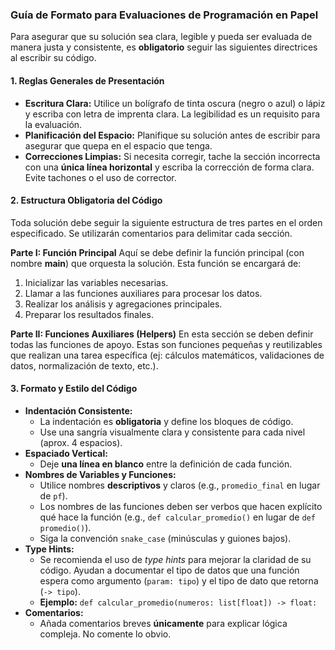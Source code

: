 ### **Guía de Formato para Evaluaciones de Programación en Papel**

Para asegurar que su solución sea clara, legible y pueda ser evaluada de manera justa y consistente, es **obligatorio** seguir las siguientes directrices al escribir su código.

#### **1. Reglas Generales de Presentación**

  * **Escritura Clara:** Utilice un bolígrafo de tinta oscura (negro o azul) o lápiz y escriba con letra de imprenta clara. La legibilidad es un requisito para la evaluación.
  * **Planificación del Espacio:** Planifique su solución antes de escribir para asegurar que quepa en el espacio que tenga.
  * **Correcciones Limpias:** Si necesita corregir, tache la sección incorrecta con una **única línea horizontal** y escriba la corrección de forma clara. Evite tachones o el uso de corrector.

#### **2. Estructura Obligatoria del Código**

Toda solución debe seguir la siguiente estructura de tres partes en el orden especificado. Se utilizarán comentarios para delimitar cada sección.

**Parte I: Función Principal**
Aquí se debe definir la función principal (con nombre **main**) que orquesta la solución. Esta función se encargará de:

1.  Inicializar las variables necesarias.
2.  Llamar a las funciones auxiliares para procesar los datos.
3.  Realizar los análisis y agregaciones principales.
4.  Preparar los resultados finales.

**Parte II: Funciones Auxiliares (Helpers)**
En esta sección se deben definir todas las funciones de apoyo. Estas son funciones pequeñas y reutilizables que realizan una tarea específica (ej: cálculos matemáticos, validaciones de datos, normalización de texto, etc.).

#### **3. Formato y Estilo del Código**

  * **Indentación Consistente:**
      * La indentación es **obligatoria** y define los bloques de código.
      * Use una sangría visualmente clara y consistente para cada nivel (aprox. 4 espacios).
  * **Espaciado Vertical:**
      * Deje **una línea en blanco** entre la definición de cada función.
  * **Nombres de Variables y Funciones:**
      * Utilice nombres **descriptivos** y claros (e.g., `promedio_final` en lugar de `pf`).
      * Los nombres de las funciones deben ser verbos que hacen explícito qué hace la función (e.g., `def calcular_promedio()` en lugar de `def promedio()`).
      * Siga la convención `snake_case` (minúsculas y guiones bajos).
  * **Type Hints:**
      * Se recomienda el uso de *type hints* para mejorar la claridad de su código. Ayudan a documentar el tipo de datos que una función espera como argumento (`param: tipo`) y el tipo de dato que retorna (`-> tipo`).
      * **Ejemplo:** `def calcular_promedio(numeros: list[float]) -> float:`
  * **Comentarios:**
      * Añada comentarios breves **únicamente** para explicar lógica compleja. No comente lo obvio.